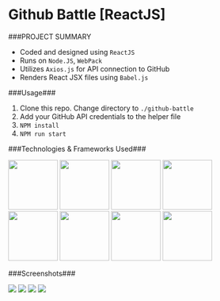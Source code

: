 # Github Battle [ReactJS]

###PROJECT SUMMARY

* Coded and designed using `ReactJS`
* Runs on `Node.JS`, `WebPack`
* Utilizes `Axios.js` for API connection to GitHub
* Renders React JSX files using `Babel.js`

###Usage###

1. Clone this repo. Change directory to `./github-battle`
2. Add your GitHub API credentials to the helper file
3. `NPM install`
4. `NPM run start`

###Technologies & Frameworks Used###

<img src="http://baronkwan.github.io/assets/images/projects/logo/logo-react.png" width="100px">
<img src="http://baronkwan.github.io/assets/images/projects/logo/logo-babel.png" width="100px">
<img src="http://baronkwan.github.io/assets/images/projects/logo/logo-webpack.png" width="100px">
<img src="http://baronkwan.github.io/assets/images/projects/logo/logo-npm.png" width="100px">
<img src="http://baronkwan.github.io/assets/images/projects/logo/logo-css3.png" width="100px">
<img src="http://baronkwan.github.io/assets/images/projects/logo/logo-html5.png" width="100px">
<img src="http://baronkwan.github.io/assets/images/projects/logo/logo-javascript.png" width="100px">
<img src="http://baronkwan.github.io/assets/images/projects/logo/logo-json-api.png" width="100px">

###Screenshots###

<img src="http://baronkwan.github.io/assets/images/projects/screenshots/github_battle-1.png" />
<img src="http://baronkwan.github.io/assets/images/projects/screenshots/github_battle-2.png" />
<img src="http://baronkwan.github.io/assets/images/projects/screenshots/github_battle-3.png" />
<img src="http://baronkwan.github.io/assets/images/projects/screenshots/github_battle-4.png" />

